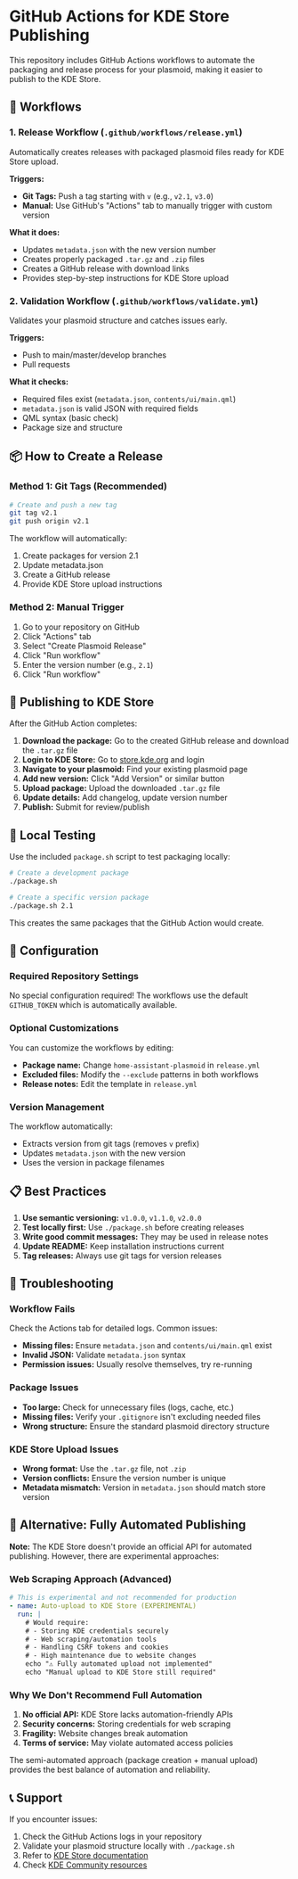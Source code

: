 # GitHub Actions for KDE Store Publishing

This repository includes GitHub Actions workflows to automate the packaging and release process for your plasmoid, making it easier to publish to the KDE Store.

## 🚀 Workflows

### 1. Release Workflow (`.github/workflows/release.yml`)

Automatically creates releases with packaged plasmoid files ready for KDE Store upload.

**Triggers:**
- **Git Tags:** Push a tag starting with `v` (e.g., `v2.1`, `v3.0`)
- **Manual:** Use GitHub's "Actions" tab to manually trigger with custom version

**What it does:**
- Updates `metadata.json` with the new version number
- Creates properly packaged `.tar.gz` and `.zip` files
- Creates a GitHub release with download links
- Provides step-by-step instructions for KDE Store upload

### 2. Validation Workflow (`.github/workflows/validate.yml`)

Validates your plasmoid structure and catches issues early.

**Triggers:**
- Push to main/master/develop branches
- Pull requests

**What it checks:**
- Required files exist (`metadata.json`, `contents/ui/main.qml`)
- `metadata.json` is valid JSON with required fields
- QML syntax (basic check)
- Package size and structure

## 📦 How to Create a Release

### Method 1: Git Tags (Recommended)

```bash
# Create and push a new tag
git tag v2.1
git push origin v2.1
```

The workflow will automatically:
1. Create packages for version 2.1
2. Update metadata.json
3. Create a GitHub release
4. Provide KDE Store upload instructions

### Method 2: Manual Trigger

1. Go to your repository on GitHub
2. Click "Actions" tab
3. Select "Create Plasmoid Release"
4. Click "Run workflow"
5. Enter the version number (e.g., `2.1`)
6. Click "Run workflow"

## 🏪 Publishing to KDE Store

After the GitHub Action completes:

1. **Download the package:** Go to the created GitHub release and download the `.tar.gz` file
2. **Login to KDE Store:** Go to [store.kde.org](https://store.kde.org) and login
3. **Navigate to your plasmoid:** Find your existing plasmoid page
4. **Add new version:** Click "Add Version" or similar button
5. **Upload package:** Upload the downloaded `.tar.gz` file
6. **Update details:** Add changelog, update version number
7. **Publish:** Submit for review/publish

## 🧪 Local Testing

Use the included `package.sh` script to test packaging locally:

```bash
# Create a development package
./package.sh

# Create a specific version package
./package.sh 2.1
```

This creates the same packages that the GitHub Action would create.

## 🔧 Configuration

### Required Repository Settings

No special configuration required! The workflows use the default `GITHUB_TOKEN` which is automatically available.

### Optional Customizations

You can customize the workflows by editing:

- **Package name:** Change `home-assistant-plasmoid` in `release.yml`
- **Excluded files:** Modify the `--exclude` patterns in both workflows
- **Release notes:** Edit the template in `release.yml`

### Version Management

The workflow automatically:
- Extracts version from git tags (removes `v` prefix)
- Updates `metadata.json` with the new version
- Uses the version in package filenames

## 📋 Best Practices

1. **Use semantic versioning:** `v1.0.0`, `v1.1.0`, `v2.0.0`
2. **Test locally first:** Use `./package.sh` before creating releases
3. **Write good commit messages:** They may be used in release notes
4. **Update README:** Keep installation instructions current
5. **Tag releases:** Always use git tags for version releases

## 🐛 Troubleshooting

### Workflow Fails

Check the Actions tab for detailed logs. Common issues:

- **Missing files:** Ensure `metadata.json` and `contents/ui/main.qml` exist
- **Invalid JSON:** Validate `metadata.json` syntax
- **Permission issues:** Usually resolve themselves, try re-running

### Package Issues

- **Too large:** Check for unnecessary files (logs, cache, etc.)
- **Missing files:** Verify your `.gitignore` isn't excluding needed files
- **Wrong structure:** Ensure the standard plasmoid directory structure

### KDE Store Upload Issues

- **Wrong format:** Use the `.tar.gz` file, not `.zip`
- **Version conflicts:** Ensure the version number is unique
- **Metadata mismatch:** Version in `metadata.json` should match store version

## 🔄 Alternative: Fully Automated Publishing

**Note:** The KDE Store doesn't provide an official API for automated publishing. However, there are experimental approaches:

### Web Scraping Approach (Advanced)

```yaml
# This is experimental and not recommended for production
- name: Auto-upload to KDE Store (EXPERIMENTAL)
  run: |
    # Would require:
    # - Storing KDE credentials securely
    # - Web scraping/automation tools
    # - Handling CSRF tokens and cookies
    # - High maintenance due to website changes
    echo "⚠️ Fully automated upload not implemented"
    echo "Manual upload to KDE Store still required"
```

### Why We Don't Recommend Full Automation

1. **No official API:** KDE Store lacks automation-friendly APIs
2. **Security concerns:** Storing credentials for web scraping
3. **Fragility:** Website changes break automation
4. **Terms of service:** May violate automated access policies

The semi-automated approach (package creation + manual upload) provides the best balance of automation and reliability.

## 📞 Support

If you encounter issues:

1. Check the GitHub Actions logs in your repository
2. Validate your plasmoid structure locally with `./package.sh`
3. Refer to [KDE Store documentation](https://store.kde.org)
4. Check [KDE Community resources](https://community.kde.org)
